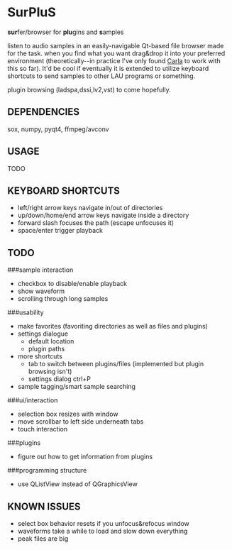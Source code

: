 SurPluS
=======

<b>sur</b>fer/browser for <b>plu</b>gins and <b>s</b>amples

listen to audio samples in an easily-navigable Qt-based file browser made for the task. when you find what you want drag&drop it into your preferred environment (theoretically--in practice I've only found [Carla](http://github.com/falkTX/Carla) to work with this so far). It'd be cool if eventually it is extended to utilize keyboard shortcuts to send samples to other LAU programs or something.

plugin browsing (ladspa,dssi,lv2,vst) to come hopefully.


DEPENDENCIES
------------
sox, numpy, pyqt4, ffmpeg/avconv

USAGE
-----
TODO


KEYBOARD SHORTCUTS
------------------
* left/right arrow keys navigate in/out of directories
* up/down/home/end arrow keys navigate inside a directory
* forward slash focuses the path (escape unfocuses it)
* space/enter trigger playback

TODO
----
###sample interaction
* checkbox to disable/enable playback
* show waveform
* scrolling through long samples

###usability
* make favorites (favoriting directories as well as files and plugins)
* settings dialogue
    * default location
    * plugin paths
* more shortcuts
    * tab to switch between plugins/files (implemented but plugin browsing isn't)
    * settings dialog ctrl+P
* sample tagging/smart sample searching

###ui/interaction
* selection box resizes with window
* move scrollbar to left side underneath tabs
* touch interaction

###plugins
* figure out how to get information from plugins

###programming structure
* use QListView instead of QGraphicsView 

KNOWN ISSUES
------------
* select box behavior resets if you unfocus&refocus window
* waveforms take a while to load and slow down everything
* peak files are big
